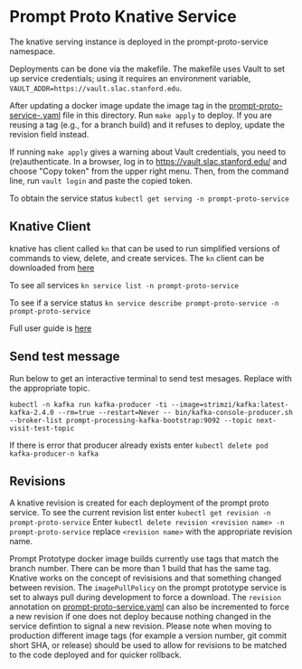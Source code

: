 # Prompt Proto Knative Service

The knative serving instance is deployed in the prompt-proto-service namespace.

Deployments can be done via the makefile.
The makefile uses Vault to set up service credentials; using it requires an environment variable, `VAULT_ADDR=https://vault.slac.stanford.edu`.

After updating a docker image update the image tag in the [prompt-proto-service-.yaml](prompt-proto-service.yaml) file in this directory.  Run `make apply` to deploy.
If you are reusing a tag (e.g., for a branch build) and it refuses to deploy, update the revision field instead.

If running `make apply` gives a warning about Vault credentials, you need to (re)authenticate.
In a browser, log in to https://vault.slac.stanford.edu/ and choose "Copy token" from the upper right menu.
Then, from the command line, run `vault login` and paste the copied token.

To obtain the service status `kubectl get serving -n prompt-proto-service`

## Knative Client

knative has client called `kn` that can be used to run simplified versions of commands to view, delete, and create services.  The `kn` client can be downloaded from [here](https://github.com/knative/client)

To see all services `kn service list -n prompt-proto-service`

To see if a service status `kn service describe prompt-proto-service -n prompt-proto-service`

Full user guide is [here](https://github.com/knative/client/blob/main/docs/README.md)

## Send test message

Run below to get an interactive terminal to send test mesages.  Replace with the appropriate topic.

```
kubectl -n kafka run kafka-producer -ti --image=strimzi/kafka:latest-kafka-2.4.0 --rm=true --restart=Never -- bin/kafka-console-producer.sh --broker-list prompt-processing-kafka-bootstrap:9092 --topic next-visit-test-topic
```

If there is error that producer already exists enter `kubectl delete pod kafka-producer-n kafka`

## Revisions

A knative revision is created for each deployment of the prompt proto service.  To see the current revision list enter `kubectl get revision -n prompt-proto-service` Enter `kubectl delete revision <revision name> -n prompt-proto-service` replace `<revision name>` with the appropriate revision name.

Prompt Prototype docker image builds currently use tags that match the branch number.  There can be more than 1 build that has the same tag.  Knative works on the concept of revisisions and that something changed between revision.  The `imagePullPolicy` on the prompt prototype service is set to always pull during development to force a download.  The `revision` annotation on [prompt-proto-service.yaml](prompt-proto-service.yaml) can also be incremented to force a new revision if one does not deploy because nothing changed in the service defintion to signal a new revision.  Please note when moving to production different image tags (for example a version number, git commit short SHA, or release) should be used to allow for revisions to be matched to the code deployed and for quicker rollback.